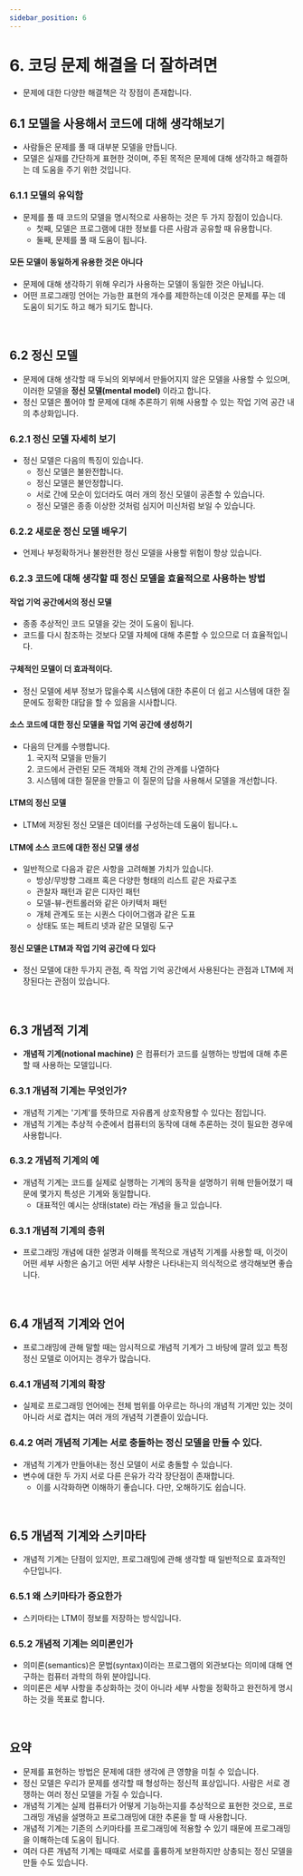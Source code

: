 ```yaml
---
sidebar_position: 6
---
```


# 6. 코딩 문제 해결을 더 잘하려면

- 문제에 대한 다양한 해결책은 각 장점이 존재합니다.

## 6.1 모델을 사용해서 코드에 대해 생각해보기

- 사람들은 문제를 풀 때 대부분 모델을 만듭니다.
- 모델은 실재를 간단하게 표현한 것이며, 주된 목적은 문제에 대해 생각하고 해결하는 데 도움을 주기 위한 것입니다.

### 6.1.1 모델의 유익함

- 문제를 풀 때 코드의 모델을 명시적으로 사용하는 것은 두 가지 장점이 있습니다.
  - 첫째, 모델은 프로그램에 대한 정보를 다른 사람과 공유할 때 유용합니다.
  - 둘째, 문제를 풀 때 도움이 됩니다.

#### 모든 모델이 동일하게 유용한 것은 아니다

- 문제에 대해 생각하기 위해 우리가 사용하는 모델이 동일한 것은 아닙니다.
- 어떤 프로그래밍 언어는 가능한 표현의 개수를 제한하는데 이것은 문제를 푸는 데 도움이 되기도 하고 해가 되기도 합니다.

<br/>

## 6.2 정신 모델

- 문제에 대해 생각할 때 두뇌의 외부에서 만들어지지 않은 모델을 사용할 수 있으며, 이러한 모델을 **정신 모델(mental model)** 이라고 합니다.
- 정신 모델은 풀어야 할 문제에 대해 추론하기 위해 사용할 수 있는 작업 기억 공간 내의 추상화입니다.

### 6.2.1 정신 모델 자세히 보기

- 정신 모델은 다음의 특징이 있습니다.
  - 정신 모델은 불완전합니다.
  - 정신 모델은 불안정합니다.
  - 서로 간에 모순이 있더라도 여러 개의 정신 모델이 공존할 수 있습니다.
  - 정신 모델은 종종 이상한 것처럼 심지어 미신처럼 보일 수 있습니다.

### 6.2.2 새로운 정신 모델 배우기

- 언제나 부정확하거나 불완전한 정신 모델을 사용할 위험이 항상 있습니다.

### 6.2.3 코드에 대해 생각할 때 정신 모델을 효율적으로 사용하는 방법

#### 작업 기억 공간에서의 정신 모델

- 종종 추상적인 코드 모델을 갖는 것이 도움이 됩니다.
- 코드를 다시 참조하는 것보다 모델 자체에 대해 추론할 수 있으므로 더 효율적입니다.

#### 구체적인 모델이 더 효과적이다.

- 정신 모델에 세부 정보가 많을수록 시스템에 대한 추론이 더 쉽고 시스템에 대한 질문에도 정확한 대답을 할 수 있음을 시사합니다.

#### 소스 코드에 대한 정신 모델을 작업 기억 공간에 생성하기

- 다음의 단계를 수행합니다.
  1. 국지적 모델을 만들기
  2. 코드에서 관련된 모든 객체와 객체 간의 관계를 나열하다
  3. 시스템에 대한 질문을 만들고 이 질문의 답을 사용해서 모델을 개선합니다.

#### LTM의 정신 모델

- LTM에 저장된 정신 모델은 데이터를 구성하는데 도움이 됩니다.ㄴ

#### LTM에 소스 코드에 대한 정신 모델 생성

- 일반적으로 다음과 같은 사항을 고려해볼 가치가 있습니다.
  - 방샹/무방향 그래프 혹은 다양한 형태의 리스트 같은 자료구조
  - 관찰자 패턴과 같은 디자인 패턴
  - 모델-뷰-컨트롤러와 같은 아키텍처 패턴
  - 개체 관계도 또는 시퀀스 다이어그램과 같은 도표
  - 상태도 또는 페트리 넷과 같은 모델링 도구

#### 정신 모델은 LTM과 작업 기억 공간에 다 있다

- 정신 모델에 대한 두가지 관점, 즉 작업 기억 공간에서 사용된다는 관점과 LTM에 저장된다는 관점이 있습니다.   

<br/>

## 6.3 개념적 기계

- **개념적 기계(notional machine)** 은 컴퓨터가 코드를 실행하는 방법에 대해 추론할 때 사용하는 모델입니다.

### 6.3.1 개념적 기계는 무엇인가?

- 개념적 기계는 '기계'를 뜻하므로 자유롭게 상호작용할 수 있다는 점입니다.
- 개념적 기계는 추상적 수준에서 컴퓨터의 동작에 대해 추론하는 것이 필요한 경우에 사용합니다.

### 6.3.2 개념적 기계의 예

- 개념적 기계는 코드를 실제로 실행하는 기계의 동작을 설명하기 위해 만들어졌기 때문에 몇가지 특성은 기계와 동일합니다.
  - 대표적인 예시는 상태(state) 라는 개념을 들고 있습니다.

### 6.3.1 개념적 기계의 층위

- 프로그래밍 개념에 대한 설명과 이해를 목적으로 개념적 기계를 사용할 때, 이것이 어떤 세부 사항은 숨기고 어떤 세부 사항은 나타내는지 의식적으로 생각해보면 좋습니다.

<br/>

## 6.4 개념적 기계와 언어

- 프로그래밍에 관해 말할 때는 암시적으로 개념적 기계가 그 바탕에 깔려 있고 특정 정신 모델로 이어지는 경우가 많습니다.

### 6.4.1 개념적 기계의 확장

- 실제로 프로그래밍 언어에는 전체 범위를 아우르는 하나의 개념적 기계만 있는 것이 아니라 서로 겹치는 여러 개의 개념적 기곋즐이 있습니다.

### 6.4.2 여러 개념적 기계는 서로 충돌하는 정신 모델을 만들 수 있다.

- 개념적 기계가 만들어내는 정신 모델이 서로 충돌할 수 있습니다.
- 변수에 대한 두 가지 서로 다른 은유가 각각 장단점이 존재합니다.
  - 이를 시각화하면 이해하기 좋습니다. 다만, 오해하기도 쉽습니다.

<br/>

## 6.5 개념적 기계와 스키마타

- 개념적 기계는 단점이 있지만, 프로그래밍에 관해 생각할 때 일반적으로 효과적인 수단입니다.

### 6.5.1 왜 스키마타가 중요한가

- 스키마타는 LTM이 정보를 저장하는 방식입니다.

### 6.5.2 개념적 기계는 의미론인가

- 의미론(semantics)은 문법(syntax)이라는 프로그램의 외관보다는 의미에 대해 연구하는 컴퓨터 과학의 하위 분야입니다.
- 의미론은 세부 사항을 추상화하는 것이 아니라 세부 사항을 정확하고 완전하게 명시하는 것을 목표로 합니다.

<br/>

## 요약

- 문제를 표현하는 방법은 문제에 대한 생각에 큰 영향을 미칠 수 있습니다.
- 정신 모델은 우리가 문제를 생각할 때 형성하는 정신적 표상입니다. 사람은 서로 경쟁하는 여러 정신 모델을 가질 수 있습니다.
- 개념적 기계는 실제 컴퓨터가 어떻게 기능하는지를 추상적으로 표현한 것으로, 프로그래밍 개념을 설명하고 프로그래밍에 대한 추론을 할 때 사용합니다.
- 개념적 기계는 기존의 스키마타를 프로그래밍에 적용할 수 있기 때문에 프로그래밍을 이해하는데 도움이 됩니다.
- 여러 다른 개념적 기계는 때때로 서로를 훌륭하게 보완하지만 상충되는 정신 모델을 만들 수도 있습니다.
